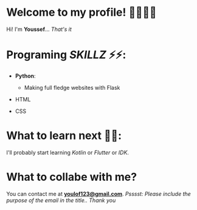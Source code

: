 
# Welcome to my profile! 🙋‍♂️🙋‍♂️

Hi! I'm **Youssef**... _That's it_


# Programing *SKILLZ* ⚡⚡:

- **Python**:

  - Making full fledge websites with Flask
- HTML
- CSS


# What to learn next 🏫🏫:
I'll probably start learning *Kotlin* or *Flutter* or *IDK*.


# What to collabe with me?
You can contact me at **youlof123@gmail.com**.
*Psssst: Please include the purpose of the email in the title.. Thank you*

